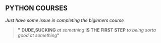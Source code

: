 ## PYTHON COURSES

_Just have some issue in completing the biginners course_

> **"** **DUDE,SUCKING** _at something_
**IS THE FIRST STEP**
_to being sorta good
at something_**"**
